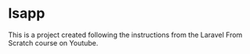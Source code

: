 # lsapp
This is a project created following the instructions from the Laravel From Scratch course on Youtube. 
